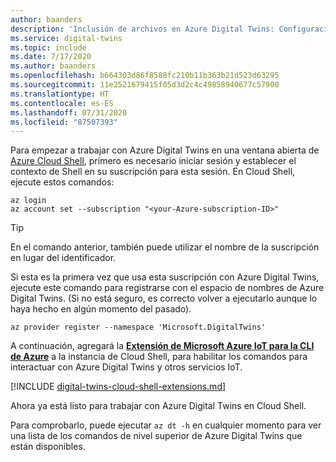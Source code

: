 ```yaml
---
author: baanders
description: 'Inclusión de archivos en Azure Digital Twins: Configuración de Cloud Shell y la extensión de IoT'
ms.service: digital-twins
ms.topic: include
ms.date: 7/17/2020
ms.author: baanders
ms.openlocfilehash: b664303d86f8588fc210b11b363b21d523d63295
ms.sourcegitcommit: 11e2521679415f05d3d2c4c49858940677c57900
ms.translationtype: HT
ms.contentlocale: es-ES
ms.lasthandoff: 07/31/2020
ms.locfileid: "87507393"
---
```

Para empezar a trabajar con Azure Digital Twins en una ventana abierta de [Azure Cloud Shell](https://shell.azure.com), primero es necesario iniciar sesión y establecer el contexto de Shell en su suscripción para esta sesión. En Cloud Shell, ejecute estos comandos:

```azurecli
az login
az account set --subscription "<your-Azure-subscription-ID>"
```
> [!TIP]
> En el comando anterior, también puede utilizar el nombre de la suscripción en lugar del identificador. 

Si esta es la primera vez que usa esta suscripción con Azure Digital Twins, ejecute este comando para registrarse con el espacio de nombres de Azure Digital Twins. (Si no está seguro, es correcto volver a ejecutarlo aunque lo haya hecho en algún momento del pasado).

```azurecli
az provider register --namespace 'Microsoft.DigitalTwins'
```

A continuación, agregará la [**Extensión de Microsoft Azure IoT para la CLI de Azure**](https://docs.microsoft.com/cli/azure/ext/azure-iot/iot?view=azure-cli-latest) a la instancia de Cloud Shell, para habilitar los comandos para interactuar con Azure Digital Twins y otros servicios IoT. 

[!INCLUDE [digital-twins-cloud-shell-extensions.md](digital-twins-cloud-shell-extensions.md)]

Ahora ya está listo para trabajar con Azure Digital Twins en Cloud Shell.

Para comprobarlo, puede ejecutar `az dt -h` en cualquier momento para ver una lista de los comandos de nivel superior de Azure Digital Twins que están disponibles.